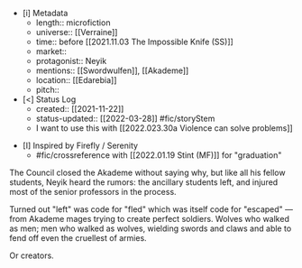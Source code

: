 
- [i] Metadata
	- length:: microfiction
	- universe:: [[Verraine]]
	- time:: before [[2021.11.03 The Impossible Knife (SS)]] 
	- market::
	- protagonist:: Neyik
	- mentions:: [[Swordwulfen]], [[Akademe]]
	- location:: [[Edarebia]]
	- pitch:: 
- [<]  Status Log
	- created:: [[2021-11-22]]
	- status-updated:: [[2022-03-28]] #fic/storyStem 
	* I want to use this with [[2022.023.30a Violence can solve problems]]
* [I] Inspired by Firefly / Serenity
	* #fic/crossreference with [[2022.01.19 Stint (MF)]] for "graduation" 

The Council closed the Akademe without saying why, but like all his fellow students, Neyik heard the rumors: the ancillary students left, and injured most of the senior professors in the process. 

Turned out "left" was code for "fled" which was itself code for "escaped" — from Akademe mages trying to create perfect soldiers.  Wolves who walked as men; men who walked as wolves, wielding swords and claws and able to fend off even the cruellest of armies. 

Or creators. 
